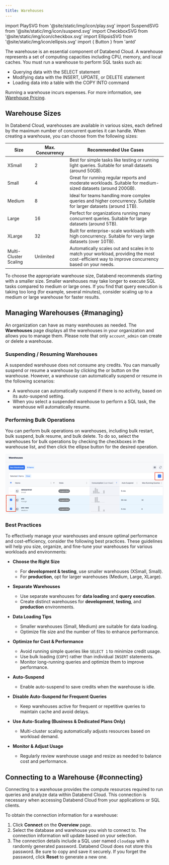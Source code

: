 ```yaml
---
title: Warehouses
---
```


import PlaySVG from '@site/static/img/icon/play.svg'
import SuspendSVG from '@site/static/img/icon/suspend.svg'
import CheckboxSVG from '@site/static/img/icon/checkbox.svg'
import EllipsisSVG from '@site/static/img/icon/ellipsis.svg'
import  { Button } from 'antd'

The warehouse is an essential component of Databend Cloud. A warehouse represents a set of computing capacities including CPU, memory, and local caches. You must run a warehouse to perform SQL tasks such as:

- Querying data with the SELECT statement
- Modifying data with the INSERT, UPDATE, or DELETE statement
- Loading data into a table with the COPY INTO command

Running a warehouse incurs expenses. For more information, see [Warehouse Pricing](/guides/overview/editions/dc/pricing#warehouse-pricing).

## Warehouse Sizes

In Databend Cloud, warehouses are available in various sizes, each defined by the maximum number of concurrent queries it can handle. When creating a warehouse, you can choose from the following sizes:

| Size                  | Max. Concurrency | Recommended Use Cases                                                                                                                            |
|-----------------------|------------------|--------------------------------------------------------------------------------------------------------------------------------------------------|
| XSmall                | 2                | Best for simple tasks like testing or running light queries. Suitable for small datasets (around 50GB).                                          |
| Small                 | 4                | Great for running regular reports and moderate workloads. Suitable for medium-sized datasets (around 200GB).                                     |
| Medium                | 8                | Ideal for teams handling more complex queries and higher concurrency. Suitable for larger datasets (around 1TB).                                 |
| Large                 | 16               | Perfect for organizations running many concurrent queries. Suitable for large datasets (around 5TB).                                             |
| XLarge                | 32               | Built for enterprise-scale workloads with high concurrency. Suitable for very large datasets (over 10TB).                                        |
| Multi-Cluster Scaling | Unlimited        | Automatically scales out and scales in to match your workload, providing the most cost-efficient way to improve concurrency based on your needs. |

To choose the appropriate warehouse size, Databend recommends starting with a smaller size. Smaller warehouses may take longer to execute SQL tasks compared to medium or large ones. If you find that query execution is taking too long (for example, several minutes), consider scaling up to a medium or large warehouse for faster results.

## Managing Warehouses {#managing}

An organization can have as many warehouses as needed. The **Warehouses** page displays all the warehouses in your organization and allows you to manage them. Please note that only `account_admin` can create or delete a warehouse.

### Suspending / Resuming Warehouses

A suspended warehouse does not consume any credits. You can manually suspend or resume a warehouse by clicking the <SuspendSVG/> or <PlaySVG/> button on the warehouse. However, a warehouse can automatically suspend or resume in the following scenarios: 

- A warehouse can automatically suspend if there is no activity, based on its auto-suspend setting.
- When you select a suspended warehouse to perform a SQL task, the warehouse will automatically resume.

### Performing Bulk Operations

You can perform bulk operations on warehouses, including bulk restart, bulk suspend, bulk resume, and bulk delete. To do so, select the warehouses for bulk operations by checking the checkboxes <CheckboxSVG/> in the warehouse list, and then click the ellipse button <EllipsisSVG/> for the desired operation.

![alt text](../../../../../static/img/cloud/bulk.png)

### Best Practices

To effectively manage your warehouses and ensure optimal performance and cost-efficiency, consider the following best practices. These guidelines will help you size, organize, and fine-tune your warehouses for various workloads and environments:

- **Choose the Right Size**  
  - For **development & testing**, use smaller warehouses (XSmall, Small).  
  - For **production**, opt for larger warehouses (Medium, Large, XLarge).  

- **Separate Warehouses**  
  - Use separate warehouses for **data loading** and **query execution**.  
  - Create distinct warehouses for **development**, **testing**, and **production** environments.  

- **Data Loading Tips**  
  - Smaller warehouses (Small, Medium) are suitable for data loading.  
  - Optimize file size and the number of files to enhance performance.  

- **Optimize for Cost & Performance**  
  - Avoid running simple queries like `SELECT 1` to minimize credit usage.  
  - Use bulk loading (`COPY`) rather than individual `INSERT` statements.  
  - Monitor long-running queries and optimize them to improve performance.  

- **Auto-Suspend**  
  - Enable auto-suspend to save credits when the warehouse is idle.  

- **Disable Auto-Suspend for Frequent Queries**  
  - Keep warehouses active for frequent or repetitive queries to maintain cache and avoid delays.  

- **Use Auto-Scaling (Business & Dedicated Plans Only)**  
  - Multi-cluster scaling automatically adjusts resources based on workload demand.  

- **Monitor & Adjust Usage**  
  - Regularly review warehouse usage and resize as needed to balance cost and performance.

## Connecting to a Warehouse {#connecting}

Connecting to a warehouse provides the compute resources required to run queries and analyze data within Databend Cloud. This connection is necessary when accessing Databend Cloud from your applications or SQL clients.

To obtain the connection information for a warehouse:

1. Click **Connect** on the **Overview** page.
2. Select the database and warehouse you wish to connect to. The connection information will update based on your selection.
3. The connection details include a SQL user named `cloudapp` with a randomly generated password. Databend Cloud does not store this password. Be sure to copy and save it securely. If you forget the password, click **Reset** to generate a new one.
